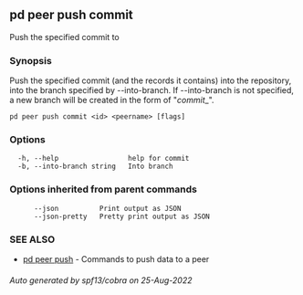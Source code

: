 ## pd peer push commit

Push the specified commit <id> to <peername>

### Synopsis

Push the specified commit (and the records it contains) into
the repository, into the branch specified by --into-branch. If --into-branch is
not specified, a new branch will be created in the form of
"<peer>_commit_<commitid>_<pushid>".

```
pd peer push commit <id> <peername> [flags]
```

### Options

```
  -h, --help                 help for commit
  -b, --into-branch string   Into branch
```

### Options inherited from parent commands

```
      --json          Print output as JSON
      --json-pretty   Pretty print output as JSON
```

### SEE ALSO

* [pd peer push](/docs/commands/pd_peer_push.html)	 - Commands to push data to a peer

###### Auto generated by spf13/cobra on 25-Aug-2022
